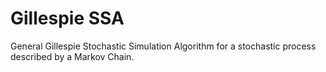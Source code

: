 # Gillespie SSA

General Gillespie Stochastic Simulation Algorithm for a stochastic process described by a Markov Chain.
